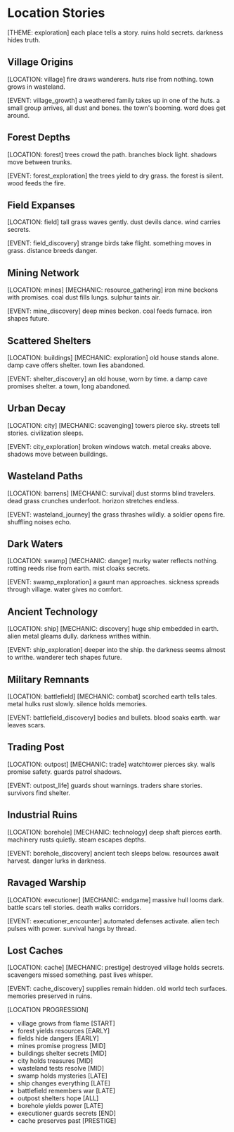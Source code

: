 # Location Stories

[THEME: exploration]
each place tells a story.
ruins hold secrets.
darkness hides truth.

## Village Origins
[LOCATION: village]
fire draws wanderers.
huts rise from nothing.
town grows in wasteland.

[EVENT: village_growth]
a weathered family takes up in one of the huts.
a small group arrives, all dust and bones.
the town's booming. word does get around.

## Forest Depths
[LOCATION: forest]
trees crowd the path.
branches block light.
shadows move between trunks.

[EVENT: forest_exploration]
the trees yield to dry grass.
the forest is silent.
wood feeds the fire.

## Field Expanses
[LOCATION: field]
tall grass waves gently.
dust devils dance.
wind carries secrets.

[EVENT: field_discovery]
strange birds take flight.
something moves in grass.
distance breeds danger.

## Mining Network
[LOCATION: mines]
[MECHANIC: resource_gathering]
iron mine beckons with promises.
coal dust fills lungs.
sulphur taints air.

[EVENT: mine_discovery]
deep mines beckon.
coal feeds furnace.
iron shapes future.

## Scattered Shelters
[LOCATION: buildings]
[MECHANIC: exploration]
old house stands alone.
damp cave offers shelter.
town lies abandoned.

[EVENT: shelter_discovery]
an old house, worn by time.
a damp cave promises shelter.
a town, long abandoned.

## Urban Decay
[LOCATION: city]
[MECHANIC: scavenging]
towers pierce sky.
streets tell stories.
civilization sleeps.

[EVENT: city_exploration]
broken windows watch.
metal creaks above.
shadows move between buildings.

## Wasteland Paths
[LOCATION: barrens]
[MECHANIC: survival]
dust storms blind travelers.
dead grass crunches underfoot.
horizon stretches endless.

[EVENT: wasteland_journey]
the grass thrashes wildly.
a soldier opens fire.
shuffling noises echo.

## Dark Waters
[LOCATION: swamp]
[MECHANIC: danger]
murky water reflects nothing.
rotting reeds rise from earth.
mist cloaks secrets.

[EVENT: swamp_exploration]
a gaunt man approaches.
sickness spreads through village.
water gives no comfort.

## Ancient Technology
[LOCATION: ship]
[MECHANIC: discovery]
huge ship embedded in earth.
alien metal gleams dully.
darkness writhes within.

[EVENT: ship_exploration]
deeper into the ship.
the darkness seems almost to writhe.
wanderer tech shapes future.

## Military Remnants
[LOCATION: battlefield]
[MECHANIC: combat]
scorched earth tells tales.
metal hulks rust slowly.
silence holds memories.

[EVENT: battlefield_discovery]
bodies and bullets.
blood soaks earth.
war leaves scars.

## Trading Post
[LOCATION: outpost]
[MECHANIC: trade]
watchtower pierces sky.
walls promise safety.
guards patrol shadows.

[EVENT: outpost_life]
guards shout warnings.
traders share stories.
survivors find shelter.

## Industrial Ruins
[LOCATION: borehole]
[MECHANIC: technology]
deep shaft pierces earth.
machinery rusts quietly.
steam escapes depths.

[EVENT: borehole_discovery]
ancient tech sleeps below.
resources await harvest.
danger lurks in darkness.

## Ravaged Warship
[LOCATION: executioner]
[MECHANIC: endgame]
massive hull looms dark.
battle scars tell stories.
death walks corridors.

[EVENT: executioner_encounter]
automated defenses activate.
alien tech pulses with power.
survival hangs by thread.

## Lost Caches
[LOCATION: cache]
[MECHANIC: prestige]
destroyed village holds secrets.
scavengers missed something.
past lives whisper.

[EVENT: cache_discovery]
supplies remain hidden.
old world tech surfaces.
memories preserved in ruins.

[LOCATION PROGRESSION]
- village grows from flame [START]
- forest yields resources [EARLY]
- fields hide dangers [EARLY]
- mines promise progress [MID]
- buildings shelter secrets [MID]
- city holds treasures [MID]
- wasteland tests resolve [MID]
- swamp holds mysteries [LATE]
- ship changes everything [LATE]
- battlefield remembers war [LATE]
- outpost shelters hope [ALL]
- borehole yields power [LATE]
- executioner guards secrets [END]
- cache preserves past [PRESTIGE] 